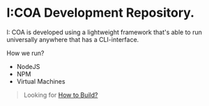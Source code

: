 # I:COA Development Repository.

I: COA is developed using a lightweight framework that's able to run universally anywhere that has a CLI-interface.

How we run?
* NodeJS
* NPM
* Virtual Machines



> Looking for [How to Build?](https://github.com/Indiana-Crossroads-Of-America/indiana-crossroads-of-america/wiki)
